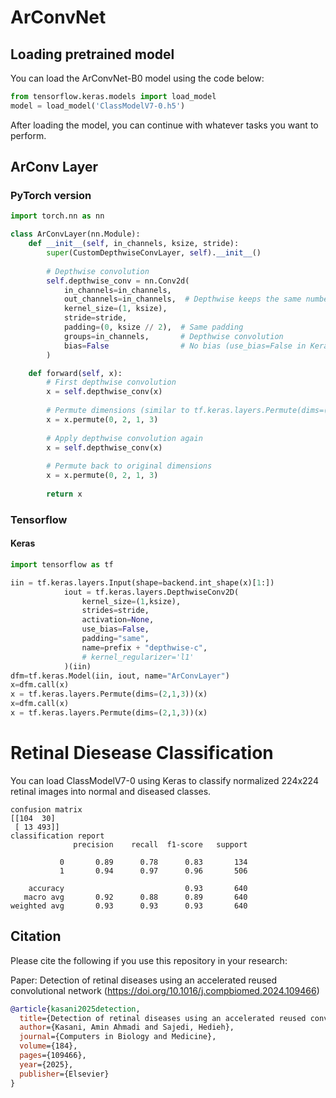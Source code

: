 # ArConvNet

## Loading pretrained model
You can load the ArConvNet-B0 model using the code below:
```python
from tensorflow.keras.models import load_model
model = load_model('ClassModelV7-0.h5')
```
After loading the model, you can continue with whatever tasks you want to perform.

## ArConv Layer
### PyTorch version
```python
import torch.nn as nn

class ArConvLayer(nn.Module):
    def __init__(self, in_channels, ksize, stride):
        super(CustomDepthwiseConvLayer, self).__init__()
        
        # Depthwise convolution
        self.depthwise_conv = nn.Conv2d(
            in_channels=in_channels,
            out_channels=in_channels,  # Depthwise keeps the same number of channels
            kernel_size=(1, ksize),
            stride=stride,
            padding=(0, ksize // 2),  # Same padding
            groups=in_channels,       # Depthwise convolution
            bias=False                # No bias (use_bias=False in Keras)
        )

    def forward(self, x):
        # First depthwise convolution
        x = self.depthwise_conv(x)
        
        # Permute dimensions (similar to tf.keras.layers.Permute(dims=(2, 1, 3)))
        x = x.permute(0, 2, 1, 3)
        
        # Apply depthwise convolution again
        x = self.depthwise_conv(x)
        
        # Permute back to original dimensions
        x = x.permute(0, 2, 1, 3)
        
        return x
```
### Tensorflow
#### Keras
```python
import tensorflow as tf

iin = tf.keras.layers.Input(shape=backend.int_shape(x)[1:])
            iout = tf.keras.layers.DepthwiseConv2D(
                kernel_size=(1,ksize),
                strides=stride,
                activation=None,
                use_bias=False,
                padding="same",
                name=prefix + "depthwise-c",
                # kernel_regularizer='l1'
            )(iin)
dfm=tf.keras.Model(iin, iout, name="ArConvLayer")
x=dfm.call(x)
x = tf.keras.layers.Permute(dims=(2,1,3))(x)
x=dfm.call(x)
x = tf.keras.layers.Permute(dims=(2,1,3))(x)
```

# Retinal Diesease Classification
You can load ClassModelV7-0 using Keras to classify normalized 224x224 retinal images into normal and diseased classes.
```
confusion matrix
[[104  30]
 [ 13 493]]
classification report
              precision    recall  f1-score   support

           0       0.89      0.78      0.83       134
           1       0.94      0.97      0.96       506

    accuracy                           0.93       640
   macro avg       0.92      0.88      0.89       640
weighted avg       0.93      0.93      0.93       640
```

## Citation

Please cite the following if you use this repository in your research:

Paper: Detection of retinal diseases using an accelerated reused convolutional network (https://doi.org/10.1016/j.compbiomed.2024.109466)
```bibtex
@article{kasani2025detection,
  title={Detection of retinal diseases using an accelerated reused convolutional network},
  author={Kasani, Amin Ahmadi and Sajedi, Hedieh},
  journal={Computers in Biology and Medicine},
  volume={184},
  pages={109466},
  year={2025},
  publisher={Elsevier}
}
```
